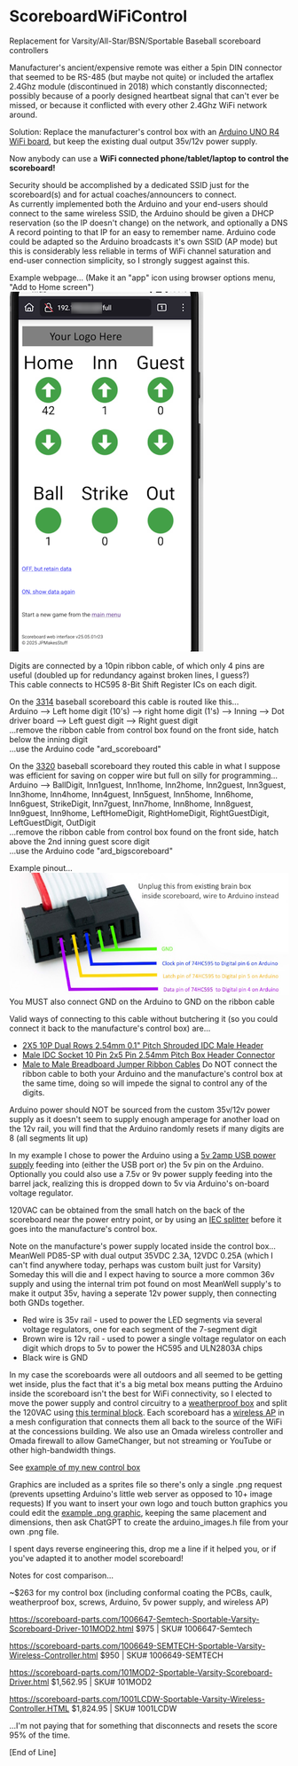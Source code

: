 # ScoreboardWiFiControl
Replacement for Varsity/All-Star/BSN/Sportable Baseball scoreboard controllers

Manufacturer's ancient/expensive remote was either a 5pin DIN connector that seemed to be RS-485 (but maybe not quite) or included the artaflex 2.4Ghz module (discontinued in 2018) which constantly disconnected; possibly because of a poorly designed heartbeat signal that can't ever be missed, or because it conflicted with every other 2.4Ghz WiFi network around.

Solution: Replace the manufacturer's control box with an [Arduino UNO R4 WiFi board](https://www.amazon.com/dp/B0C8V88Z9D), but keep the existing dual output 35v/12v power supply.

Now anybody can use a **WiFi connected phone/tablet/laptop to control the scoreboard!**

Security should be accomplished by a dedicated SSID just for the scoreboard(s) and for actual coaches/announcers to connect.<br/>
As currently implemented both the Arduino and your end-users should connect to the same wireless SSID, the Arduino should be given a DHCP reservation (so the IP doesn't change) on the network, and optionally a DNS A record pointing to that IP for an easy to remember name.  Arduino code could be adapted so the Arduino broadcasts it's own SSID (AP mode) but this is considerably less reliable in terms of WiFi channel saturation and end-user connection simplicity, so I strongly suggest against this.

Example webpage... (Make it an "app" icon using browser options menu, "Add to Home screen")<br/>
![Webpage_Screenshot_On_Phone](https://github.com/JPMakesStuff/ScoreboardWiFiControl/blob/main/Webpage_Screenshot_On_Phone.png?raw=true)

Digits are connected by a 10pin ribbon cable, of which only 4 pins are useful (doubled up for redundancy against broken lines, I guess?)<br/>
This cable connects to HC595 8-Bit Shift Register ICs on each digit.

On the [3314](https://github.com/JPMakesStuff/ScoreboardWiFiControl/blob/main/3314.jpg) baseball scoreboard this cable is routed like this...<br/>
Arduino --> Left home digit (10's) --> right home digit (1's) --> Inning --> Dot driver board --> Left guest digit --> Right guest digit<br/>
...remove the ribbon cable from control box found on the front side, hatch below the inning digit<br/>
...use the Arduino code "ard_scoreboard"

On the [3320](https://github.com/JPMakesStuff/ScoreboardWiFiControl/blob/main/3320.jpg) baseball scoreboard they routed this cable in what I suppose was efficient for saving on copper wire but full on silly for programming...<br/>
Arduino --> BallDigit, Inn1guest, Inn1home, Inn2home, Inn2guest, Inn3guest, Inn3home, Inn4home, Inn4guest, Inn5guest, Inn5home, Inn6home, Inn6guest, StrikeDigit, Inn7guest, Inn7home, Inn8home, Inn8guest, Inn9guest, Inn9home, LeftHomeDigit, RightHomeDigit, RightGuestDigit, LeftGuestDigit, OutDigit<br/>
...remove the ribbon cable from control box found on the front side, hatch above the 2nd inning guest score digit<br/>
...use the Arduino code "ard_bigscoreboard"

Example pinout...<br/>
![10pin connector](https://github.com/JPMakesStuff/ScoreboardWiFiControl/blob/main/10pin_ribbon_cable.jpg?raw=true)<br/>
You MUST also connect GND on the Arduino to GND on the ribbon cable

Valid ways of connecting to this cable without butchering it (so you could connect it back to the manufacture's control box) are...<br/>
 - [2X5 10P Dual Rows 2.54mm 0.1" Pitch Shrouded IDC Male Header](https://www.amazon.com/dp/B00B3PI02G)
 - [Male IDC Socket 10 Pin 2x5 Pin 2.54mm Pitch Box Header Connector](https://www.amazon.com/dp/B08T1YDG8M)
 - [Male to Male Breadboard Jumper Ribbon Cables](https://www.amazon.com/dp/B01EV70C78)
Do NOT connect the ribbon cable to both your Arduino and the manufacture's control box at the same time, doing so will impede the signal to control any of the digits.

Arduino power should NOT be sourced from the custom 35v/12v power supply as it doesn't seem to supply enough amperage for another load on the 12v rail, you will find that the Arduino randomly resets if many digits are 8 (all segments lit up)

In my example I chose to power the Arduino using a [5v 2amp USB power supply](https://www.amazon.com/dp/B07DCR29GN) feeding into (either the USB port or) the 5v pin on the Arduino.  Optionally you could also use a 7.5v or 9v power supply feeding into the barrel jack, realizing this is dropped down to 5v via Arduino's on-board voltage regulator.

120VAC can be obtained from the small hatch on the back of the scoreboard near the power entry point, or by using an [IEC splitter](https://www.amazon.com/dp/B0BGPXDYSM) before it goes into the manufacture's control box.

Note on the manufacture's power supply located inside the control box...<br/>
MeanWell PD85-SP with dual output 35VDC 2.3A, 12VDC 0.25A (which I can't find anywhere today, perhaps was custom built just for Varsity)<br/>
Someday this will die and I expect having to source a more common 36v supply and using the internal trim pot found on most MeanWell supply's to make it output 35v, having a seperate 12v power supply, then connecting both GNDs together.
 - Red wire is 35v rail - used to power the LED segments via several voltage regulators, one for each segment of the 7-segment digit
 - Brown wire is 12v rail - used to power a single voltage regulator on each digit which drops to 5v to power the HC595 and ULN2803A chips
 - Black wire is GND

In my case the scoreboards were all outdoors and all seemed to be getting wet inside, plus the fact that it's a big metal box means putting the Arduino inside the scoreboard isn't the best for WiFi connectivity, so I elected to move the power supply and control circuitry to a [weatherproof box](https://www.amazon.com/dp/B0BFPXDN8M) and split the 120VAC using [this terminal block](https://www.amazon.com/dp/B0DNJRQP32).  Each scoreboard has a [wireless AP](https://www.amazon.com/dp/B0B231J81C) in a mesh configuration that connects them all back to the source of the WiFi at the concessions building.  We also use an Omada wireless controller and Omada firewall to allow GameChanger, but not streaming or YouTube or other high-bandwidth things.

See [example of my new control box](https://github.com/JPMakesStuff/ScoreboardWiFiControl/blob/main/Example_control_box.jpg)

Graphics are included as a sprites file so there's only a single .png request (prevents upsetting Arduino's little web server as opposed to 10+ image requests)  If you want to insert your own logo and touch button graphics you could edit the [example .png graphic](https://github.com/JPMakesStuff/ScoreboardWiFiControl/blob/main/sprites_example.png), keeping the same placement and dimensions, then ask ChatGPT to create the arduino_images.h file from your own .png file.

I spent days reverse engineering this, drop me a line if it helped you, or if you've adapted it to another model scoreboard!

Notes for cost comparison...

~$263 for my control box (including conformal coating the PCBs, caulk, weatherproof box, screws, Arduino, 5v power supply, and wireless AP)

https://scoreboard-parts.com/1006647-Semtech-Sportable-Varsity-Scoreboard-Driver-101MOD2.html
$975 | SKU# 1006647-Semtech

https://scoreboard-parts.com/1006649-SEMTECH-Sportable-Varsity-Wireless-Controller.html
$950 | SKU# 1006649-SEMTECH

https://scoreboard-parts.com/101MOD2-Sportable-Varsity-Scoreboard-Driver.html
$1,562.95 | SKU# 101MOD2

https://scoreboard-parts.com/1001LCDW-Sportable-Varsity-Wireless-Controller.HTML
$1,824.95 | SKU# 1001LCDW

...I'm not paying that for something that disconnects and resets the score 95% of the time.

[End of Line]
